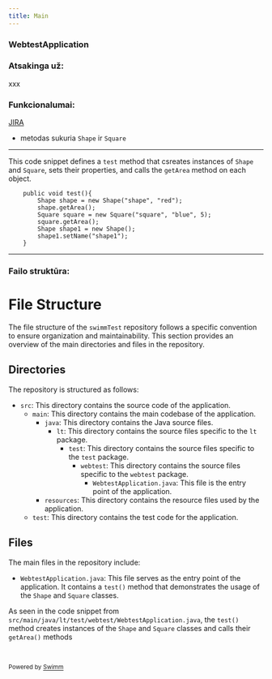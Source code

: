 ```yaml
---
title: Main
---
```

### WebtestApplication

### Atsakinga už:

xxx

### Funkcionalumai:

[JIRA](https://jira.registrucentras.lt)

- metodas sukuria <SwmToken path="/src/main/java/lt/test/webtest/WebtestApplication.java" pos="14:1:1" line-data="		Shape shape = new Shape(&quot;shape&quot;, &quot;red&quot;);">`Shape`</SwmToken> ir <SwmToken path="/src/main/java/lt/test/webtest/WebtestApplication.java" pos="16:1:1" line-data="		Square square = new Square(&quot;square&quot;, &quot;blue&quot;, 5);">`Square`</SwmToken>

<SwmSnippet path="src/main/java/lt/test/webtest/WebtestApplication.java" line="13">

---

This code snippet defines a `test` method that csreates instances of `Shape` and `Square`, sets their properties, and calls the `getArea` method on each object.

```
	public void test(){
		Shape shape = new Shape("shape", "red");
		shape.getArea();
		Square square = new Square("square", "blue", 5);
		square.getArea();
		Shape shape1 = new Shape();
		shape1.setName("shape1");
	}
```

---

</SwmSnippet>

### Failo struktūra:

# File Structure

The file structure of the `swimmTest` repository follows a specific convention to ensure organization and maintainability. This section provides an overview of the main directories and files in the repository.

## Directories

The repository is structured as follows:

- `src`: This directory contains the source code of the application.
  - `main`: This directory contains the main codebase of the application.
    - `java`: This directory contains the Java source files.
      - `lt`: This directory contains the source files specific to the `lt` package.
        - `test`: This directory contains the source files specific to the `test` package.
          - `webtest`: This directory contains the source files specific to the `webtest` package.
            - `WebtestApplication.java`: This file is the entry point of the application.
    - `resources`: This directory contains the resource files used by the application.
  - `test`: This directory contains the test code for the application.

## Files

The main files in the repository include:

- `WebtestApplication.java`: This file serves as the entry point of the application. It contains a `test()` method that demonstrates the usage of the `Shape` and `Square` classes.

As seen in the code snippet from `src/main/java/lt/test/webtest/WebtestApplication.java`, the `test()` method creates instances of the `Shape` and `Square` classes and calls their `getArea()` methods

&nbsp;

<SwmMeta version="3.0.0" repo-id="Z2l0aHViJTNBJTNBc3dpbW1UZXN0JTNBJTNBU2FydW5hc01lZGVpa2lz" repo-name="swimmTest"><sup>Powered by [Swimm](https://app.swimm.io/)</sup></SwmMeta>
